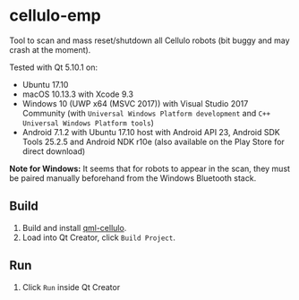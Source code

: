 cellulo-emp
===========

Tool to scan and mass reset/shutdown all Cellulo robots (bit buggy and may crash at the moment).

Tested with Qt 5.10.1 on:

- Ubuntu 17.10
- macOS 10.13.3 with Xcode 9.3
- Windows 10 (UWP x64 (MSVC 2017)) with Visual Studio 2017 Community (with `Universal Windows Platform development` and `C++ Universal Windows Platform tools`)
- Android 7.1.2 with Ubuntu 17.10 host with Android API 23, Android SDK Tools 25.2.5 and Android NDK r10e (also available on the Play Store for direct download)

**Note for Windows:** It seems that for robots to appear in the scan, they must be paired manually beforehand from the Windows Bluetooth stack.

Build
-----

1. Build and install [qml-cellulo](../../).
1. Load into Qt Creator, click `Build Project`.

Run
---

1. Click `Run` inside Qt Creator
